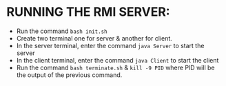 # RUNNING THE RMI SERVER:
* Run the command `bash init.sh`
* Create two terminal one for server & another for client.
* In the server terminal, enter the command `java Server` to start the server
* In the client terminal, enter the command `java Client` to start the client
* Run the command `bash terminate.sh` & `kill -9 PID` where PID will be the output of the previous command.
